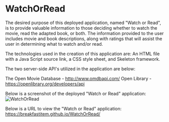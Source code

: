 # WatchOrRead

The desired purpose of this deployed application, named "Watch or Read", is to provide valuable information to those deciding whether to watch the movie, read the adapted book, or both.  The information provided to the user includes movie and book descriptions, along with ratings that will assist the user in determining what to watch and/or read.  

The technologies used in the creation of this application are:
An HTML file with a Java Script source link, a CSS style sheet, and Skeleton framework.

The two server-side API's utilized in the application are below:

The Open Movie Database - http://www.omdbapi.com/ 
Open Library - https://openlibrary.org/developers/api 

Below is a screenshot of the deployed "Watch or Read" application:
![WatchOrRead](C:\Users\Matt\Desktop\WatchOrRead.PNG)

Below is a URL to view the "Watch or Read" application:
https://breakfastitem.github.io/WatchOrRead/